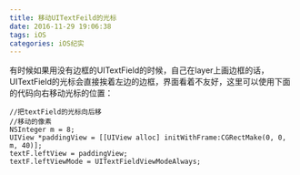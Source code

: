 ```yaml
---
title: 移动UITextFeild的光标
date: 2016-11-29 19:06:38
tags: iOS
categories: iOS纪实
---
```

有时候如果用没有边框的UITextField的时候，自己在layer上画边框的话，UITextField的光标会直接挨着左边的边框，界面看着不友好，这里可以使用下面的代码向右移动光标的位置：

    //把textField的光标向后移
    //移动的像素
    NSInteger m = 8;
    UIView *paddingView = [[UIView alloc] initWithFrame:CGRectMake(0, 0, m, 40)];
    textF.leftView = paddingView;
    textF.leftViewMode = UITextFieldViewModeAlways;
    